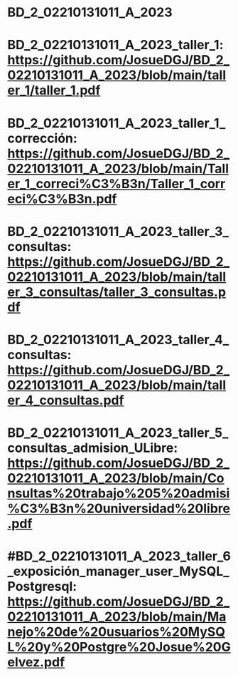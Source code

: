 # BD_2_02210131011_A_2023
# BD_2_02210131011_A_2023_taller_1: https://github.com/JosueDGJ/BD_2_02210131011_A_2023/blob/main/taller_1/taller_1.pdf
# BD_2_02210131011_A_2023_taller_1_corrección: https://github.com/JosueDGJ/BD_2_02210131011_A_2023/blob/main/Taller_1_correci%C3%B3n/Taller_1_correci%C3%B3n.pdf
# BD_2_02210131011_A_2023_taller_3_consultas: https://github.com/JosueDGJ/BD_2_02210131011_A_2023/blob/main/taller_3_consultas/taller_3_consultas.pdf
# BD_2_02210131011_A_2023_taller_4_consultas: https://github.com/JosueDGJ/BD_2_02210131011_A_2023/blob/main/taller_4_consultas.pdf
# BD_2_02210131011_A_2023_taller_5_consultas_admision_ULibre: https://github.com/JosueDGJ/BD_2_02210131011_A_2023/blob/main/Consultas%20trabajo%205%20admisi%C3%B3n%20universidad%20libre.pdf
# #BD_2_02210131011_A_2023_taller_6_exposición_manager_user_MySQL_Postgresql: https://github.com/JosueDGJ/BD_2_02210131011_A_2023/blob/main/Manejo%20de%20usuarios%20MySQL%20y%20Postgre%20Josue%20Gelvez.pdf
